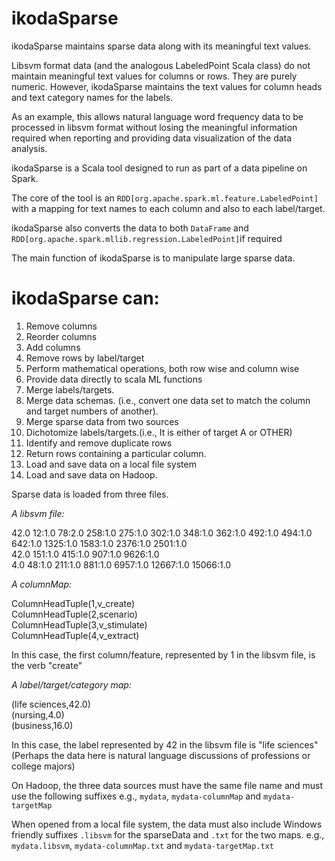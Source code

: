 # ikodaSparse
ikodaSparse maintains sparse data along with its meaningful text values. 

Libsvm format data (and the analogous LabeledPoint Scala class) do not maintain  meaningful text values for columns or rows. They are purely numeric. However, ikodaSparse maintains the text values for column heads and text category names for the labels.  

As an example, this allows natural language word frequency data to be processed in libsvm format without losing the meaningful information required when reporting and providing data visualization of the data analysis.

ikodaSparse is a Scala tool designed to run as part of a data pipeline on Spark.

The core of the tool is an `RDD[org.apache.spark.ml.feature.LabeledPoint]` with a mapping for text names to each column and also  to each label/target.

ikodaSparse also converts the data to both `DataFrame` and `RDD[org.apache.spark.mllib.regression.LabeledPoint]`if required

The main function of ikodaSparse is to manipulate large sparse data. 

# ikodaSparse can:
1. Remove columns
1. Reorder columns
1. Add columns
1. Remove rows by label/target
1. Perform mathematical operations, both row wise and column wise
1. Provide data directly to scala ML functions
1. Merge labels/targets.
1. Merge data schemas. (i.e., convert one data set to match the column and target numbers of another).
1. Merge sparse data from two sources
1. Dichotomize labels/targets.(i.e., It is either of target A or OTHER)
1. Identify and remove duplicate rows
1. Return rows containing a particular column.
1. Load and save data on a local file system
1. Load and save data on Hadoop.



Sparse data is loaded from three files. 

*A libsvm file:*

42.0 12:1.0 78:2.0 258:1.0 275:1.0 302:1.0 348:1.0 362:1.0 492:1.0 494:1.0 642:1.0 1325:1.0 1583:1.0 2376:1.0 2501:1.0<br> 
42.0 151:1.0 415:1.0 907:1.0 9626:1.0<br>
4.0 48:1.0 211:1.0 881:1.0 6957:1.0 12667:1.0 15066:1.0

*A columnMap:*

ColumnHeadTuple(1,v_create)<br>
ColumnHeadTuple(2,scenario)<br>
ColumnHeadTuple(3,v_stimulate)<br>
ColumnHeadTuple(4,v_extract)<br>

In this case, the first column/feature, represented by 1 in the libsvm file, is the verb "create"

*A label/target/category map:*

(life sciences,42.0)<br>
(nursing,4.0)<br>
(business,16.0)<br>

In this case, the label represented by 42 in the libsvm file is "life sciences" (Perhaps the data here is natural language discussions of professions or college majors)

On Hadoop, the three data sources must have the same file name and must use the following suffixes
e.g., `mydata`, `mydata-columnMap` and `mydata-targetMap`
  
When opened from a local file system, the data must also include Windows friendly suffixes `.libsvm` for the sparseData and `.txt` for the two maps. e.g., `mydata.libsvm`, `mydata-columnMap.txt` and `mydata-targetMap.txt`



